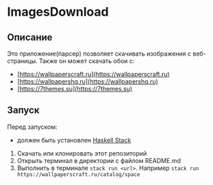 # ImagesDownload

## Описание

Это приложение(парсер) позволяет скачивать изображения с веб-страницы.
Также он может скачать обои с:

- [https://wallpaperscraft.ru](https://wallpaperscraft.ru)
- [https://wallpapershq.ru](https://wallpapershq.ru)
- [https://7themes.su](https://7themes.su)

## Запуск

Перед запуском:

- должен быть установлен [Haskell Stack](https://docs.haskellstack.org/en/stable/install_and_upgrade/)

1. Скачать или клонировать этот репозиторий
2. Открыть терминал в директории с файлом README.md
3. Выполнить в терминале `stack run <url>`.
   Например `stack run https://wallpaperscraft.ru/catalog/space`
